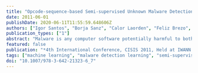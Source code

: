 ```yaml
---
title: "Opcode-sequence-based Semi-supervised Unknown Malware Detection"
date: 2011-06-01
publishDate: 2020-06-11T11:55:59.648606Z
authors: ["Igor Santos", "Borja Sanz", "Calor Laorden", "Feliz Brezo", "Pablo García Bringas"]
publication_types: ["1"]
abstract: "Malware is any computer software potentially harmful to both computers and networks. The amount of malware is growing every year and poses a serious global security threat. Signature-based detection is the most extended method in commercial antivirus software, however, it consistently fails to detect new malware. Supervised machine learning has been adopted to solve this issue, but the usefulness of supervised learning is far to be complete because it requires a high amount of malicious executables and benign software to be identified and labelled previously. In this paper, we propose a new method of malware detection that adopts a well-known semi-supervised learning approach to detect unknown malware. This method is based on examining the frequencies of the appearance of opcode sequences to build a semi-supervised machine-learning classifier using a set of labelled (either malware or legitimate software) and unlabelled instances. We performed an empirical validation demonstrating that the labelling efforts are lower than when supervised learning is used while the system maintains high accuracy rate."
featured: false
publication: "*4th International Conference, CISIS 2011, Held at IWANN 2011*"
tags: ["machine learning", "malware detection learning", "semi-supervised learning"]
doi: "10.1007/978-3-642-21323-6_7"
---
```


